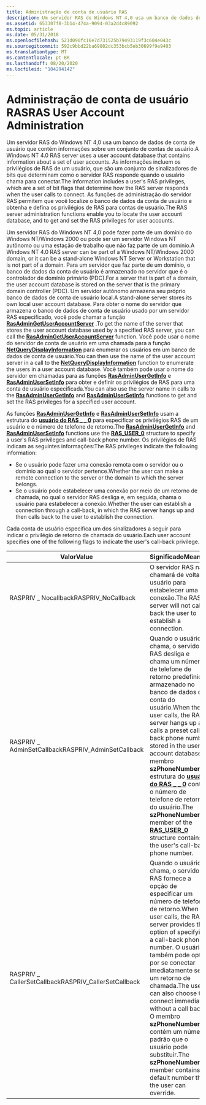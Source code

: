 ```yaml
---
title: Administração de conta de usuário RAS
description: Um servidor RAS do Windows NT 4,0 usa um banco de dados de conta de usuário que contém informações sobre um conjunto de contas de usuário.
ms.assetid: 653307f8-3b14-474a-9094-03a2d4c89092
ms.topic: article
ms.date: 05/31/2018
ms.openlocfilehash: 521d090fc16e7d731525b79493119f3c604e043c
ms.sourcegitcommit: 592c9bbd22ba69802dc353bcb5eb30699f9e9403
ms.translationtype: MT
ms.contentlocale: pt-BR
ms.lasthandoff: 08/20/2020
ms.locfileid: "104294142"
---
```

# <a name="ras-user-account-administration"></a><span data-ttu-id="fdffd-103">Administração de conta de usuário RAS</span><span class="sxs-lookup"><span data-stu-id="fdffd-103">RAS User Account Administration</span></span>

<span data-ttu-id="fdffd-104">Um servidor RAS do Windows NT 4,0 usa um banco de dados de conta de usuário que contém informações sobre um conjunto de contas de usuário.</span><span class="sxs-lookup"><span data-stu-id="fdffd-104">A Windows NT 4.0 RAS server uses a user account database that contains information about a set of user accounts.</span></span> <span data-ttu-id="fdffd-105">As informações incluem os privilégios de RAS de um usuário, que são um conjunto de sinalizadores de bits que determinam como o servidor RAS responde quando o usuário chama para conectar.</span><span class="sxs-lookup"><span data-stu-id="fdffd-105">The information includes a user's RAS privileges, which are a set of bit flags that determine how the RAS server responds when the user calls to connect.</span></span> <span data-ttu-id="fdffd-106">As funções de administração do servidor RAS permitem que você localize o banco de dados da conta de usuário e obtenha e defina os privilégios de RAS para contas de usuário.</span><span class="sxs-lookup"><span data-stu-id="fdffd-106">The RAS server administration functions enable you to locate the user account database, and to get and set the RAS privileges for user accounts.</span></span>

<span data-ttu-id="fdffd-107">Um servidor RAS do Windows NT 4,0 pode fazer parte de um domínio do Windows NT/Windows 2000 ou pode ser um servidor Windows NT autônomo ou uma estação de trabalho que não faz parte de um domínio.</span><span class="sxs-lookup"><span data-stu-id="fdffd-107">A Windows NT 4.0 RAS server can be part of a Windows NT/Windows 2000 domain, or it can be a stand-alone Windows NT Server or Workstation that is not part of a domain.</span></span> <span data-ttu-id="fdffd-108">Para um servidor que faz parte de um domínio, o banco de dados da conta de usuário é armazenado no servidor que é o controlador de domínio primário (PDC).</span><span class="sxs-lookup"><span data-stu-id="fdffd-108">For a server that is part of a domain, the user account database is stored on the server that is the primary domain controller (PDC).</span></span> <span data-ttu-id="fdffd-109">Um servidor autônomo armazena seu próprio banco de dados de conta de usuário local.</span><span class="sxs-lookup"><span data-stu-id="fdffd-109">A stand-alone server stores its own local user account database.</span></span> <span data-ttu-id="fdffd-110">Para obter o nome do servidor que armazena o banco de dados de conta de usuário usado por um servidor RAS especificado, você pode chamar a função [**RasAdminGetUserAccountServer**](rasadmingetuseraccountserver.md) .</span><span class="sxs-lookup"><span data-stu-id="fdffd-110">To get the name of the server that stores the user account database used by a specified RAS server, you can call the [**RasAdminGetUserAccountServer**](rasadmingetuseraccountserver.md) function.</span></span> <span data-ttu-id="fdffd-111">Você pode usar o nome do servidor de conta de usuário em uma chamada para a função [**NetQueryDisplayInformation**](/windows/win32/api/lmaccess/nf-lmaccess-netquerydisplayinformation) para enumerar os usuários em um banco de dados de conta de usuário.</span><span class="sxs-lookup"><span data-stu-id="fdffd-111">You can then use the name of the user account server in a call to the [**NetQueryDisplayInformation**](/windows/win32/api/lmaccess/nf-lmaccess-netquerydisplayinformation) function to enumerate the users in a user account database.</span></span> <span data-ttu-id="fdffd-112">Você também pode usar o nome do servidor em chamadas para as funções [**RasAdminUserGetInfo**](rasadminusergetinfo.md) e [**RasAdminUserSetInfo**](rasadminusersetinfo.md) para obter e definir os privilégios de RAS para uma conta de usuário especificada.</span><span class="sxs-lookup"><span data-stu-id="fdffd-112">You can also use the server name in calls to the [**RasAdminUserGetInfo**](rasadminusergetinfo.md) and [**RasAdminUserSetInfo**](rasadminusersetinfo.md) functions to get and set the RAS privileges for a specified user account.</span></span>

<span data-ttu-id="fdffd-113">As funções [**RasAdminUserGetInfo**](rasadminusergetinfo.md) e [**RasAdminUserSetInfo**](rasadminusersetinfo.md) usam a estrutura do [**usuário do RAS \_ \_ 0**](ras-user-0-str.md) para especificar os privilégios RAS de um usuário e o número de telefone de retorno.</span><span class="sxs-lookup"><span data-stu-id="fdffd-113">The [**RasAdminUserGetInfo**](rasadminusergetinfo.md) and [**RasAdminUserSetInfo**](rasadminusersetinfo.md) functions use the [**RAS\_USER\_0**](ras-user-0-str.md) structure to specify a user's RAS privileges and call-back phone number.</span></span> <span data-ttu-id="fdffd-114">Os privilégios de RAS indicam as seguintes informações:</span><span class="sxs-lookup"><span data-stu-id="fdffd-114">The RAS privileges indicate the following information:</span></span>

-   <span data-ttu-id="fdffd-115">Se o usuário pode fazer uma conexão remota com o servidor ou o domínio ao qual o servidor pertence.</span><span class="sxs-lookup"><span data-stu-id="fdffd-115">Whether the user can make a remote connection to the server or the domain to which the server belongs.</span></span>
-   <span data-ttu-id="fdffd-116">Se o usuário pode estabelecer uma conexão por meio de um retorno de chamada, no qual o servidor RAS desliga e, em seguida, chama o usuário para estabelecer a conexão.</span><span class="sxs-lookup"><span data-stu-id="fdffd-116">Whether the user can establish a connection through a call-back, in which the RAS server hangs up and then calls back to the user to establish the connection.</span></span>

<span data-ttu-id="fdffd-117">Cada conta de usuário especifica um dos sinalizadores a seguir para indicar o privilégio de retorno de chamada do usuário.</span><span class="sxs-lookup"><span data-stu-id="fdffd-117">Each user account specifies one of the following flags to indicate the user's call-back privilege.</span></span>



| <span data-ttu-id="fdffd-118">Valor</span><span class="sxs-lookup"><span data-stu-id="fdffd-118">Value</span></span>                      | <span data-ttu-id="fdffd-119">Significado</span><span class="sxs-lookup"><span data-stu-id="fdffd-119">Meaning</span></span>                                                                                                                                                                                                                                                      |
|----------------------------|--------------------------------------------------------------------------------------------------------------------------------------------------------------------------------------------------------------------------------------------------------------|
| <span data-ttu-id="fdffd-120">RASPRIV \_ Nocallback</span><span class="sxs-lookup"><span data-stu-id="fdffd-120">RASPRIV\_NoCallback</span></span>        | <span data-ttu-id="fdffd-121">O servidor RAS não chamará de volta o usuário para estabelecer uma conexão.</span><span class="sxs-lookup"><span data-stu-id="fdffd-121">The RAS server will not call back the user to establish a connection.</span></span>                                                                                                                                                                                        |
| <span data-ttu-id="fdffd-122">RASPRIV \_ AdminSetCallback</span><span class="sxs-lookup"><span data-stu-id="fdffd-122">RASPRIV\_AdminSetCallback</span></span>  | <span data-ttu-id="fdffd-123">Quando o usuário chama, o servidor RAS desliga e chama um número de telefone de retorno predefinido armazenado no banco de dados da conta do usuário.</span><span class="sxs-lookup"><span data-stu-id="fdffd-123">When the user calls, the RAS server hangs up and calls a preset call-back phone number stored in the user account database.</span></span> <span data-ttu-id="fdffd-124">O membro **szPhoneNumber** da estrutura do [**usuário do RAS \_ \_ 0**](ras-user-0-str.md) contém o número de telefone de retorno do usuário.</span><span class="sxs-lookup"><span data-stu-id="fdffd-124">The **szPhoneNumber** member of the [**RAS\_USER\_0**](ras-user-0-str.md) structure contains the user's call-back phone number.</span></span> |
| <span data-ttu-id="fdffd-125">RASPRIV \_ CallerSetCallback</span><span class="sxs-lookup"><span data-stu-id="fdffd-125">RASPRIV\_CallerSetCallback</span></span> | <span data-ttu-id="fdffd-126">Quando o usuário chama, o servidor RAS fornece a opção de especificar um número de telefone de retorno.</span><span class="sxs-lookup"><span data-stu-id="fdffd-126">When the user calls, the RAS server provides the option of specifying a call-back phone number.</span></span> <span data-ttu-id="fdffd-127">O usuário também pode optar por se conectar imediatamente sem um retorno de chamada.</span><span class="sxs-lookup"><span data-stu-id="fdffd-127">The user can also choose to connect immediately without a call back.</span></span> <span data-ttu-id="fdffd-128">O membro **szPhoneNumber** contém um número padrão que o usuário pode substituir.</span><span class="sxs-lookup"><span data-stu-id="fdffd-128">The **szPhoneNumber** member contains a default number that the user can override.</span></span>      |



 

 

 